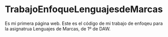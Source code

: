 # TrabajoEnfoqueLenguajesdeMarcas
Es mi primera página web. Este es el código de mi trabajo de enfoqeu para la asignatrua Lenguajes de Marcas, de 1º de DAW. 

